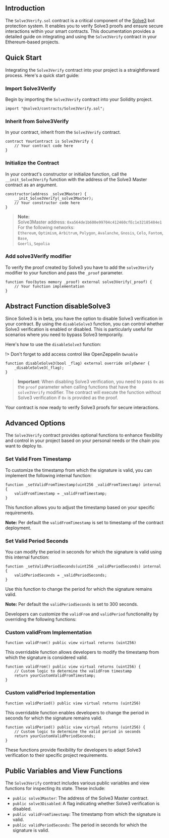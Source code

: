 ## Introduction <!-- {docsify-ignore} -->


The `Solve3Verify.sol` contract is a critical component of the [Solve3](https://solve3.org) bot protection system. It enables you to verify Solve3 proofs and ensure secure interactions within your smart contracts. This documentation provides a detailed guide on integrating and using the `Solve3Verify` contract in your Ethereum-based projects.

## Quick Start <!-- {docsify-ignore} -->

Integrating the `Solve3Verify` contract into your project is a straightforward process. Here's a quick start guide:

### Import Solve3Verify <!-- {docsify-ignore} -->

Begin by importing the `Solve3Verify` contract into your Solidity project.

```solidity
import "@solve3/contracts/Solve3Verify.sol";
```

### Inherit from Solve3Verify <!-- {docsify-ignore} -->

In your contract, inherit from the `Solve3Verify` contract.

```solidity
contract YourContract is Solve3Verify {
    // Your contract code here
}
```

### Initialize the Contract <!-- {docsify-ignore} -->

In your contract's constructor or initialize function, call the `__init_Solve3Verify` function with the address of the Solve3 Master contract as an argument.

```solidity
constructor(address _solve3Master) {
    __init_Solve3Verify(_solve3Master);
    // Your constructor code here
}
```

> **Note:** <br />
> Solve3Master address: `0xa564de1b600e99704c412460cfEc1e32185484e1`  <br />
> For the following networks: <br />
> `Ethereum`, `Optimism`, `Arbitrum`, `Polygon`, `Avalanche`, `Gnosis`, `Celo`, `Fantom`, `Base`, <br />
> `Goerli`, `Sepolia`

### Add solve3Verify modifier <!-- {docsify-ignore} -->

To verify the proof created by Solve3 you have to add the `solve3Verify` modifier to your function and pass the `_proof` parameter.

```solidity
function foo(bytes memory _proof) external solve3Verify(_proof) {
    // Your function implementation
}
```

## Abstract Function disableSolve3 <!-- {docsify-ignore} -->

Since Solve3 is in beta, you have the option to disable Solve3 verification in your contract. By using the `disableSolve3` function, you can control whether Solve3 verification is enabled or disabled. This is particularly useful for scenarios where you need to bypass Solve3 temporarily.

Here's how to use the `disableSolve3` function:

!> Don't forget to add access control like OpenZeppelin `Ownable`

```solidity
function disableSolve3(bool _flag) external override onlyOwner {
    _disableSolve3(_flag);
}
```

> **Important**: When disabling Solve3 verification, you need to pass `0x` as the `proof` parameter when calling functions that have the `solve3Verify` modifier. The contract will execute the function without Solve3 verification if `0x` is provided as the proof.

Your contract is now ready to verify Solve3 proofs for secure interactions.

## Advanced Options

The `Solve3Verify` contract provides optional functions to enhance flexibility and control in your project based on your personal needs or the chain you want to deploy to.

### Set Valid From Timestamp

To customize the timestamp from which the signature is valid, you can implement the following internal function:

```solidity
function _setValidFromTimestamp(uint256 _validFromTimestamp) internal {
    validFromTimestamp = _validFromTimestamp;
}
```

This function allows you to adjust the timestamp based on your specific requirements. 

**Note:** Per default the `validFromTimestamp` is set to timestamp of the contract deployment.

### Set Valid Period Seconds

You can modify the period in seconds for which the signature is valid using this internal function:

```solidity
function _setValidPeriodSeconds(uint256 _validPeriodSeconds) internal {
    validPeriodSeconds = _validPeriodSeconds;
}
```

Use this function to change the period for which the signature remains valid.

**Note:** Per default the `validPeriodSeconds` is set to 300 seconds.

Developers can customize the `validFrom` and `validPeriod` functionality by overriding the following functions:

### Custom validFrom Implementation

`function validFrom() public view virtual returns (uint256)`

This overridable function allows developers to modify the timestamp from which the signature is considered valid.

```solidity
function validFrom() public view virtual returns (uint256) {
    // Custom logic to determine the validFrom timestamp
    return yourCustomValidFromTimestamp;
}
```

### Custom validPeriod Implementation

 `function validPeriod() public view virtual returns (uint256)`
 
 This overridable function enables developers to change the period in seconds for which the signature remains valid.

```solidity
function validPeriod() public view virtual returns (uint256) {
    // Custom logic to determine the valid period in seconds
    return yourCustomValidPeriodSeconds;
}
```

These functions provide flexibility for developers to adapt Solve3 verification to their specific project requirements.


## Public Variables and View Functions

The `Solve3Verify` contract includes various public variables and view functions for inspecting its state. These include:

* `public solve3Master`: The address of the Solve3 Master contract.
* `public solve3Disabled`: A flag indicating whether Solve3 verification is disabled.
* `public validFromTimestamp`: The timestamp from which the signature is valid.
* `public validPeriodSeconds`: The period in seconds for which the signature is valid.